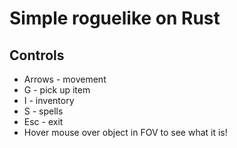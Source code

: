 # Simple roguelike on Rust

## Controls
* Arrows - movement
* G - pick up item
* I - inventory
* S - spells
* Esc - exit
* Hover mouse over object in FOV to see what it is!
